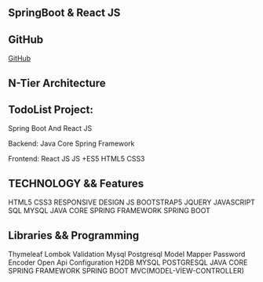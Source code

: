 ## SpringBoot & React JS

## GitHub
[GitHub](https://github.com/arzumozcan123)

## N-Tier Architecture

## TodoList Project:
Spring Boot And React JS

Backend: 
Java Core
Spring Framework

Frontend: 
React JS
JS
+ES5 
HTML5
CSS3

## TECHNOLOGY && Features
HTML5
CSS3
RESPONSIVE DESIGN
JS
BOOTSTRAP5
JQUERY
JAVASCRIPT
SQL
MYSQL
JAVA CORE
SPRING FRAMEWORK
SPRING BOOT

## Libraries && Programming
Thymeleaf
Lombok
Validation
Mysql
Postgresql
Model Mapper
Password Encoder
Open Api Configuration
H2DB
MYSQL
POSTGRESQL
JAVA CORE
SPRING FRAMEWORK
SPRING BOOT
MVC(MODEL-VİEW-CONTROLLER)


